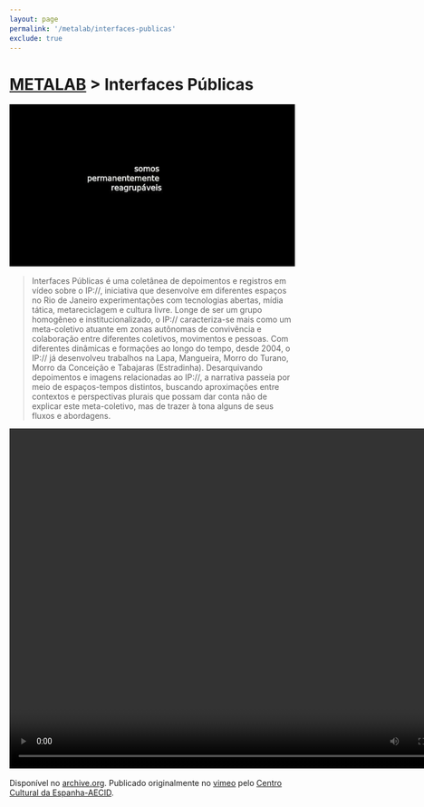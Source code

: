 ```yaml
---
layout: page
permalink: '/metalab/interfaces-publicas'
exclude: true
---
```


# [METALAB](/projetos/metalab) > Interfaces Públicas

![](/assets/images/interfaces-publicas.jpg)

> Interfaces Públicas é uma coletânea de depoimentos e registros em vídeo sobre o IP://, iniciativa que desenvolve em diferentes espaços no Rio de Janeiro experimentações com tecnologias abertas, mídia tática, metareciclagem e cultura livre. Longe de ser um grupo homogêneo e institucionalizado, o IP:// caracteriza-se mais como um meta-coletivo atuante em zonas autônomas de convivência e colaboração entre diferentes coletivos, movimentos e pessoas.
> Com diferentes dinâmicas e formações ao longo do tempo, desde 2004, o IP:// já desenvolveu trabalhos na Lapa, Mangueira, Morro do Turano, Morro da Conceição e Tabajaras (Estradinha). Desarquivando depoimentos e imagens relacionadas ao IP://, a narrativa passeia por meio de espaços-tempos distintos, buscando aproximações entre contextos e perspectivas plurais que possam dar conta não de explicar este meta-coletivo, mas de trazer à tona alguns de seus fluxos e abordagens.

<video width="800" height="600" controls>
  <source src="https://archive.org/download/metalab-interfaces-publicas/InterfacesPublicas-final2%20%5B48886615%5D.mp4" type="video/mp4">
  Your browser does not support the video tag.
</video>

Disponível no [archive.org](https://archive.org/details/metalab-interfaces-publicas). Publicado originalmente no [vimeo](https://vimeo.com/48886615) pelo [Centro Cultural da Espanha-AECID](https://vimeo.com/ccesp).